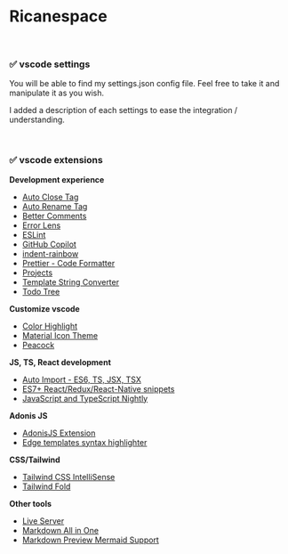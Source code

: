 # Ricanespace

<br/>

### ✅ **vscode settings**

You will be able to find my settings.json config file. Feel free to take it and manipulate it as you wish.

I added a description of each settings to ease the integration / understanding.

<br/>

### ✅ **vscode extensions**

**Development experience**

- [Auto Close Tag](https://marketplace.visualstudio.com/items?itemName=formulahendry.auto-close-tag)
- [Auto Rename Tag](https://marketplace.visualstudio.com/items?itemName=formulahendry.auto-rename-tag)
- [Better Comments](https://marketplace.visualstudio.com/items?itemName=aaron-bond.better-comments)
- [Error Lens](https://marketplace.visualstudio.com/items?itemName=usernamehw.errorlens)
- [ESLint](https://marketplace.visualstudio.com/items?itemName=dbaeumer.vscode-eslint)
- [GitHub Copilot](https://marketplace.visualstudio.com/items?itemName=GitHub.copilot)
- [indent-rainbow](https://marketplace.visualstudio.com/items?itemName=oderwat.indent-rainbow)
- [Prettier - Code Formatter](https://marketplace.visualstudio.com/items?itemName=esbenp.prettier-vscode)
- [Projects](https://marketplace.visualstudio.com/items?itemName=L13RARY.l13-projects)
- [Template String Converter](https://marketplace.visualstudio.com/items?itemName=meganrogge.template-string-converter)
- [Todo Tree](https://marketplace.visualstudio.com/items?itemName=Gruntfuggly.todo-tree)

**Customize vscode**

- [Color Highlight](https://marketplace.visualstudio.com/items?itemName=naumovs.color-highlight)
- [Material Icon Theme](https://marketplace.visualstudio.com/items?itemName=PKief.material-icon-theme)
- [Peacock](https://marketplace.visualstudio.com/items?itemName=johnpapa.vscode-peacock)

**JS, TS, React development**

- [Auto Import - ES6, TS, JSX, TSX](https://marketplace.visualstudio.com/items?itemName=NuclleaR.vscode-extension-auto-import)
- [ES7+ React/Redux/React-Native snippets](https://marketplace.visualstudio.com/items?itemName=dsznajder.es7-react-js-snippets)
- [JavaScript and TypeScript Nightly](https://marketplace.visualstudio.com/items?itemName=ms-vscode.vscode-typescript-next)

**Adonis JS**

- [AdonisJS Extension](https://marketplace.visualstudio.com/items?itemName=jripouteau.adonis-vscode-extension)
- [Edge templates syntax highlighter](https://marketplace.visualstudio.com/items?itemName=AdonisJS.vscode-edge)

**CSS/Tailwind**

- [Tailwind CSS IntelliSense](https://marketplace.visualstudio.com/items?itemName=bradlc.vscode-tailwindcss)
- [Tailwind Fold](https://marketplace.visualstudio.com/items?itemName=stivo.tailwind-fold)

**Other tools**

- [Live Server](https://marketplace.visualstudio.com/items?itemName=ritwickdey.LiveServer)
- [Markdown All in One](https://marketplace.visualstudio.com/items?itemName=yzhang.markdown-all-in-one)
- [Markdown Preview Mermaid Support](https://marketplace.visualstudio.com/items?itemName=bierner.markdown-mermaid)
